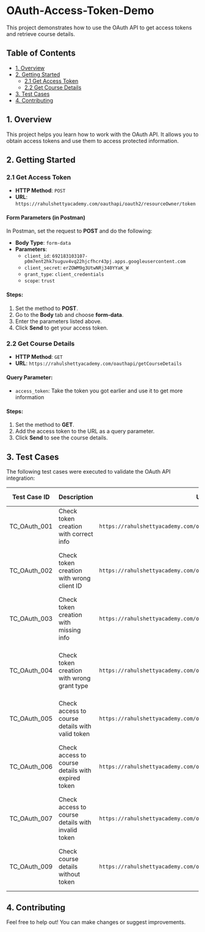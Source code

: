 # OAuth-Access-Token-Demo
This project demonstrates how to use the OAuth API to get access tokens and retrieve course details.

## Table of Contents

- [1. Overview](#1-overview)
- [2. Getting Started](#2-getting-started)
  - [2.1 Get Access Token](#21-get-access-token)
  - [2.2 Get Course Details](#22-get-course-details)
- [3. Test Cases](#3-test-cases)
- [4. Contributing](#4-contributing)


## 1. Overview

This project helps you learn how to work with the OAuth API. It allows you to obtain access tokens and use them to access protected information.

## 2. Getting Started

### 2.1 Get Access Token

- **HTTP Method**: `POST`
- **URL**: `https://rahulshettyacademy.com/oauthapi/oauth2/resourceOwner/token`

#### Form Parameters (in Postman)

In Postman, set the request to **POST** and do the following:

- **Body Type**: `form-data`
- **Parameters**:
  - `client_id`: `692183103107-p0m7ent2hk7suguv4vq22hjcfhcr43pj.apps.googleusercontent.com`
  - `client_secret`: `erZOWM9g3UtwNRj340YYaK_W `
  - `grant_type`: `client_credentials `
  - `scope`: ` trust `

#### Steps:
1. Set the method to **POST**.
2. Go to the **Body** tab and choose **form-data**.
3. Enter the parameters listed above.
4. Click **Send** to get your access token.

### 2.2 Get Course Details

- **HTTP Method**: `GET`
- **URL**: `https://rahulshettyacademy.com/oauthapi/getCourseDetails`

#### Query Parameter:
- `access_token`: Take the token you got earlier and use it to get more information

#### Steps:
1. Set the method to **GET**.
2. Add the access token to the URL as a query parameter.
3. Click **Send** to see the course details.

## 3. Test Cases

The following test cases were executed to validate the OAuth API integration:

| Test Case ID | Description                                          | URL                                                | Method | Request Body                                                                                       | Expected Response                                                           | Status  |
|---------------|----------------------------------------------------|----------------------------------------------------|--------|----------------------------------------------------------------------------------------------------|---------------------------------------------------------------------------|---------|
| TC_OAuth_001  | Check token creation with correct info             | `https://rahulshettyacademy.com/oauthapi/oauth2/resourceOwner/token` | POST   | `client_id=correct_id&client_secret=correct_secret&grant_type=client_credentials&scope=trust`   | 200 OK and a valid access token                                             | Pass    |
| TC_OAuth_002  | Check token creation with wrong client ID          | `https://rahulshettyacademy.com/oauthapi/oauth2/resourceOwner/token` | POST   | `client_id=wrong_id&client_secret=correct_secret&grant_type=client_credentials&scope=trust`      | 401 Unauthorized and a message about invalid client ID                     | Pass    |
| TC_OAuth_003  | Check token creation with missing info             | `https://rahulshettyacademy.com/oauthapi/oauth2/resourceOwner/token` | POST   | `client_id=correct_id&client_secret=&grant_type=&scope=trust`                                   | 400 Bad Request with a message about missing information                   | Fail    |
| TC_OAuth_004  | Check token creation with wrong grant type         | `https://rahulshettyacademy.com/oauthapi/oauth2/resourceOwner/token` | POST   | `client_id=correct_id&client_secret=correct_secret&grant_type=wrong_grant&scope=trust`          | 401 Unauthorized with a message about the wrong grant type                 | Pass    |
| TC_OAuth_005  | Check access to course details with valid token    | `https://rahulshettyacademy.com/oauthapi/getCourseDetails`           | GET    | N/A                                                                                                | 200 OK and see course details in the response                              | Pass    |
| TC_OAuth_006  | Check access to course details with expired token  | `https://rahulshettyacademy.com/oauthapi/getCourseDetails`           | GET    | N/A                                                                                                | 401 Unauthorized with a message about the expired token                    | Pass    |
| TC_OAuth_007  | Check access to course details with invalid token  | `https://rahulshettyacademy.com/oauthapi/getCourseDetails`           | GET    | N/A                                                                                                | 401 Unauthorized with a message about the invalid token                    | Pass    |
| TC_OAuth_009  | Check course details without token                  | `https://rahulshettyacademy.com/oauthapi/getCourseDetails`           | GET    | N/A                                                                                                | 400 Bad Request with a message about the missing token                     | Fail    |


## 4. Contributing
Feel free to help out! You can make changes or suggest improvements.



